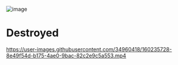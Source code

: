 ![image](https://user-images.githubusercontent.com/34960418/160235615-b1818067-0569-4042-a616-056d6d619133.png)

# Destroyed

https://user-images.githubusercontent.com/34960418/160235728-8e49f54d-b175-4ae0-9bac-82c2e9c5a553.mp4

